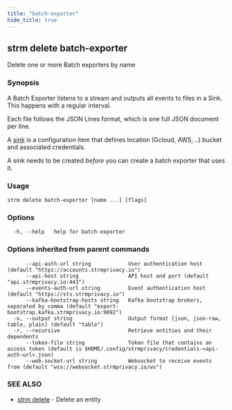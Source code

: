 ```yaml
---
title: "batch-exporter"
hide_title: true
---
```

## strm delete batch-exporter

Delete one or more Batch exporters by name

### Synopsis


A Batch Exporter listens to a stream and outputs all events to files in a Sink. This happens with a regular interval.

Each file follows the JSON Lines format, which is one full JSON document per line.

A [sink](/cli-reference/strm/create/sink.md) is a configuration item that defines location
(Gcloud, AWS, ..) bucket and associated credentials.

A sink needs to be created *before* you can create a batch exporter that uses it.

### Usage


```
strm delete batch-exporter [name ...] [flags]
```

### Options

```
  -h, --help   help for batch-exporter
```

### Options inherited from parent commands

```
      --api-auth-url string            User authentication host (default "https://accounts.strmprivacy.io")
      --api-host string                API host and port (default "api.strmprivacy.io:443")
      --events-auth-url string         Event authentication host (default "https://sts.strmprivacy.io")
      --kafka-bootstrap-hosts string   Kafka bootstrap brokers, separated by comma (default "export-bootstrap.kafka.strmprivacy.io:9092")
  -o, --output string                  Output format [json, json-raw, table, plain] (default "table")
  -r, --recursive                      Retrieve entities and their dependents
      --token-file string              Token file that contains an access token (default is $HOME/.config/strmprivacy/credentials-<api-auth-url>.json)
      --web-socket-url string          Websocket to receive events from (default "wss://websocket.strmprivacy.io/ws")
```

### SEE ALSO

* [strm delete](/cli-reference/strm/delete/index.md)	 - Delete an entity

